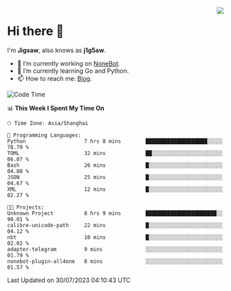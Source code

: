 <a href="#">
  <img align="right" src="https://github-readme-stats.vercel.app/api?username=j1g5awi&count_private=true&show_icons=true&title_color=80070B&text_color=B3B3B3&bg_color=212121&icon_color=80070B" />
</a>

# Hi there 👋

I'm **Jigsaw**, also knows as **j1g5aw**.

- 🔭 I’m currently working on [NoneBot](https://github.com/nonebot).
- 🌱 I’m currently learning Go and Python.
- 📫 How to reach me: [Blog](https://blog.maddestroyer.xyz/).

<!--START_SECTION:waka-->
![Code Time](http://img.shields.io/badge/Code%20Time-1%2C167%20hrs%2039%20mins-blue)

📊 **This Week I Spent My Time On** 

```text
🕑︎ Time Zone: Asia/Shanghai

💬 Programming Languages: 
Python                   7 hrs 8 mins        ████████████████████░░░░░   78.79 % 
TOML                     32 mins             ██░░░░░░░░░░░░░░░░░░░░░░░   06.07 % 
Bash                     26 mins             █░░░░░░░░░░░░░░░░░░░░░░░░   04.88 % 
JSON                     25 mins             █░░░░░░░░░░░░░░░░░░░░░░░░   04.67 % 
XML                      12 mins             █░░░░░░░░░░░░░░░░░░░░░░░░   02.27 % 

🐱‍💻 Projects: 
Unknown Project          8 hrs 9 mins        ███████████████████████░░   90.01 % 
calibre-unicode-path     22 mins             █░░░░░░░░░░░░░░░░░░░░░░░░   04.12 % 
nbt                      10 mins             █░░░░░░░░░░░░░░░░░░░░░░░░   02.02 % 
adapter-telegram         9 mins              ░░░░░░░░░░░░░░░░░░░░░░░░░   01.79 % 
nonebot-plugin-all4one   8 mins              ░░░░░░░░░░░░░░░░░░░░░░░░░   01.57 % 
```


 Last Updated on 30/07/2023 04:10:43 UTC
<!--END_SECTION:waka-->
